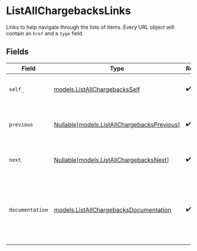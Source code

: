# ListAllChargebacksLinks

Links to help navigate through the lists of items. Every URL object will contain an `href` and a `type` field.


## Fields

| Field                                                                                      | Type                                                                                       | Required                                                                                   | Description                                                                                |
| ------------------------------------------------------------------------------------------ | ------------------------------------------------------------------------------------------ | ------------------------------------------------------------------------------------------ | ------------------------------------------------------------------------------------------ |
| `self_`                                                                                    | [models.ListAllChargebacksSelf](../models/listallchargebacksself.md)                       | :heavy_check_mark:                                                                         | The URL to the current set of items.                                                       |
| `previous`                                                                                 | [Nullable[models.ListAllChargebacksPrevious]](../models/listallchargebacksprevious.md)     | :heavy_check_mark:                                                                         | The previous set of items, if available.                                                   |
| `next`                                                                                     | [Nullable[models.ListAllChargebacksNext]](../models/listallchargebacksnext.md)             | :heavy_check_mark:                                                                         | The next set of items, if available.                                                       |
| `documentation`                                                                            | [models.ListAllChargebacksDocumentation](../models/listallchargebacksdocumentation.md)     | :heavy_check_mark:                                                                         | In v2 endpoints, URLs are commonly represented as objects with an `href` and `type` field. |